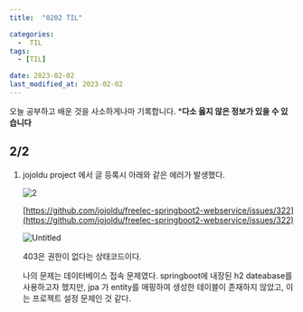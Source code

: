 ```yaml
---
title:  "0202 TIL" 

categories:
  -  TIL
tags:
  - [TIL]

date: 2023-02-02
last_modified_at: 2023-02-02
---
```


오늘 공부하고 배운 것을 사소하게나마 기록합니다. 
***다소 옳지 않은 정보가 있을 수 있습니다**

## 2/2

1. jojoldu project 에서 글 등록시 아래와 같은 에러가 발생했다. 
    
    ![2](https://github.com/DonghyeonKang/AramByeol/assets/86303312/a4d040ec-ed39-4ce5-81d7-5f2770dabd7a)
    
    [https://github.com/jojoldu/freelec-springboot2-webservice/issues/322](https://github.com/jojoldu/freelec-springboot2-webservice/issues/322)
    
     ![Untitled](https://github.com/DonghyeonKang/AramByeol/assets/86303312/109d490a-3940-4cb6-ba78-81f50e892e53)


    403은 권한이 없다는 상태코드이다. 
    
    나의 문제는 데이터베이스 접속 문제였다. springboot에 내장된 h2 dateabase를 사용하고자 했지만, jpa 가 entity를 매핑하여 생성한 테이블이 존재하지 않았고, 이는 프로젝트 설정 문제인 것 같다.